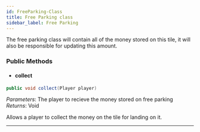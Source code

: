 ```yaml
---
id: FreeParking-Class
title: Free Parking class
sidebar_label: Free Parking 
---
```


The free parking class will contain all of the money stored on this tile, it will also be responsible for updating this amount. 

### Public Methods 

- #### collect
```java
public void collect(Player player)
```

*Parameters*: The player to recieve the money stored on free parking
*Returns*: Void

Allows a player to collect the money on the tile for landing on it.

---